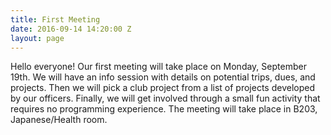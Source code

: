 ```yaml
---
title: First Meeting
date: 2016-09-14 14:20:00 Z
layout: page
---
```


Hello everyone! Our first meeting will take place on Monday, September 19th. We will have an info session with details on potential trips, dues, and projects. Then we will pick a club project from a list of projects developed by our officers. Finally, we will get involved through a small fun activity that requires no programming experience. The meeting will take place in B203, Japanese/Health room.